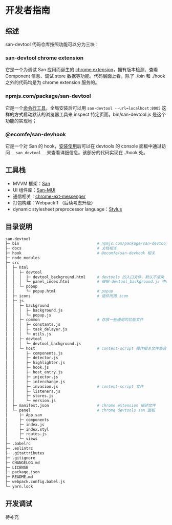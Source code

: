 # 开发者指南

## 综述

san-devtool 代码仓库按照功能可以分为三块：

### san-devtool chrome extension

它是一个为调试 San 应用而诞生的 [chrome extension](https://chrome.google.com/webstore/detail/san-devtool/pjnngoafflflkagpebgfifjejlnfhahc)，拥有版本检测、查看 Component 信息、调试 store 数据等功能。代码层面上看，除了 ./bin 和 ./hook 之外的代码均是为 chrome extension 服务的。

### npmjs.com/package/san-devtool

它是一个[命令行工具](https://www.npmjs.com/package/san-devtool)，全局安装后可以用 `san-devtool --url=localhost:8005` 这样的方式启动默认的浏览器工具来 inspect 特定页面。bin/san-devtool.js 是这个功能的实现地；

### @ecomfe/san-devhook

它是一个对 San 的 hook，[安装使用](https://www.npmjs.com/package/@ecomfe/san-devhook)后可以在 devtools 的 console 面板中通过访问 `__san_devtool__` 来查看详细信息。该部分的代码实现在 ./hook 处。

## 工具栈

* MVVM 框架：[San](https://github.com/baidu/san)
* UI 组件库：[San-MUI](https://github.com/ecomfe/san-mui)
* 通信相关：[chrome-ext-messenger](https://www.npmjs.com/package/chrome-ext-messenger)
* 打包构建：Webpack 1 （后续考虑升级）
* dynamic stylesheet preprocessor language：[Stylus](https://stylus-lang.com/)

## 目录说明

```bash
san-devtool
├─ bin                                  # npmjs.com/package/san-devtool 相关
├─ docs                                 # 文档相关
├─ hook                                 # @ecomfe/san-devhook 相关
├─ node_modules
├─ src
│  ├─ html
│  │  ├─ devtool
│  │  │  ├─ devtool_background.html     # devtools 的入口文件，默认不渲染 san 面板
│  │  │  └─ panel_index.html            # 根据 devtool_background.js 中的判断来决定是否 san 面板
│  │  └─ popup
│  │     └─ popup.html                  # popup
│  ├─ icons                             # 插件所用 icon
│  ├─ js
│  │  ├─ background
│  │  │  ├─ background.js
│  │  │  └─ popup.js
│  │  ├─ common                         # 存放一些通用的功能文件
│  │  │  ├─ constants.js
│  │  │  ├─ task_delayer.js
│  │  │  └─ utils.js
│  │  ├─ devtool
│  │  │  └─ devtool_background.js
│  │  └─ host                           # content-script 操作相关文件集合
│  │     ├─ components.js
│  │     ├─ detector.js
│  │     ├─ highlighter.js
│  │     ├─ hook.js
│  │     ├─ host_entry.js
│  │     ├─ injector.js
│  │     ├─ interchange.js
│  │     ├─ invasion.js                 # content-script 文件
│  │     ├─ listeners.js
│  │     ├─ stores.js
│  │     └─ version.js
│  ├─ manifest.json                     # chrome extension 描述文件
│  └─ panel                             # chrome devtools san 面板
│     ├─ App.san
│     ├─ components
│     ├─ index.js
│     ├─ index.styl
│     ├─ routes.js
│     └─ views
├─ .babelrc
├─ .eslintrc
├─ .gitattributes
├─ .gitignore
├─ CHANGELOG.md
├─ LICENSE
├─ package.json
├─ README.md
├─ webpack.config.babel.js
└─ yarn.lock
```

## 开发调试

待补充
